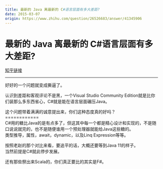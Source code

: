 ```yaml
---
title: 最新的 Java 离最新的 C#语言层面有多大差距?
date: 2015-03-07
origin: https://www.zhihu.com/question/26526683/answer/41345906
---
```

# 最新的 Java 离最新的 C#语言层面有多大差距?

[知乎链接](https://www.zhihu.com/question/26526683/answer/41345906)

---------

<span class="RichText ztext CopyrightRichText-richText" itemprop="text"><p>好好的一个问题就变成撕逼了。 </p><p>认识到差距和客观评论不是黑，一个Visual Studio Community Edition就是比你们装那么多东西省心，C#就是能在语言层面碾压Java。 </p><p>这个问题带着满满的诚意提出来，你们这种态度真的好吗？<br>============ <br>C#用的糖比Java的是有点多了，但这其中每一个都是精心设计和实现的，不是随口说说就完的，也不是随便谁用一个预处理器就能给Java这些糖的。 <br>类型推导，属性，await，dynamic，以及Linq Expression等等。</p><p>按照老赵的那个对比来看，要追平的话，大概还要等到Java 11的样子。<br>当然前提是C#就此停步发展。</p>还有那些祭出来Scala的，你们真正要比的其实是F#。</span>
